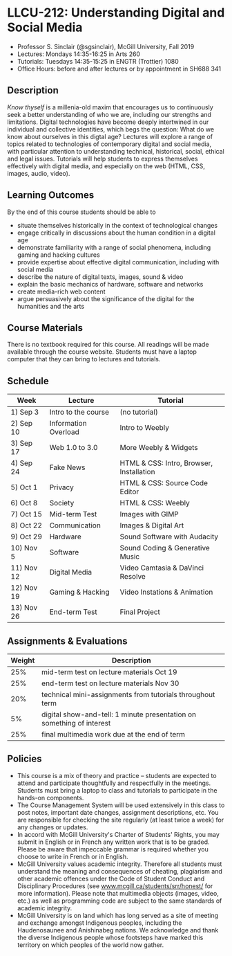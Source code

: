 # LLCU-212: Understanding Digital and Social Media

* Professor S. Sinclair (@sgsinclair), McGill University, Fall 2019
* Lectures: Mondays 14:35-16:25 in Arts 260 
* Tutorials: Tuesdays 14:35-15:25 in ENGTR (Trottier) 1080
* Office Hours: before and after lectures or by appointment in SH688 341

## Description

*Know thyself* is a millenia-old maxim that encourages us to continuously seek a better understanding of who we are, including our strengths and limitations. Digital technologies have become deeply intertwined in our individual and collective identities, which begs the question: What do we know about ourselves in this digtal age? Lectures will explore a range of topics related to technologies of contemporary digital and social media, with particular attention to understanding technical, historical, social, ethical and legal issues. Tutorials will help students to express themselves effectively with digital media, and especially on the web (HTML, CSS, images, audio, video).

## Learning Outcomes

By the end of this course students should be able to

* situate themselves historically in the context of technological changes
* engage critically in discussions about the human condition in a digital age
* demonstrate familiarity with a range of social phenomena, including gaming and hacking cultures
* provide expertise about effective digital communication, including with social media
* describe the nature of digital texts, images, sound & video
* explain the basic mechanics of hardware, software and networks
* create media-rich web content
* argue persuasively about the significance of the digital for the humanities and the arts

## Course Materials

There is no textbook required for this course. All readings will be made available through the course website. Students must have a laptop computer that they can bring to lectures and tutorials.

## Schedule

| Week       | Lecture              | Tutorial                                 |
| ---------- | -------------------- | ---------------------------------------- |
| 1) Sep 3   | Intro to the course  | (no tutorial)                            |
| 2) Sep 10  | Information Overload | Intro to Weebly                          |
| 3) Sep 17  | Web 1.0 to 3.0       | More Weebly & Widgets                    |
| 4) Sep 24  | Fake News            | HTML & CSS: Intro, Browser, Installation |
| 5) Oct 1   | Privacy              | HTML & CSS: Source Code Editor           |
| 6) Oct 8   | Society              | HTML & CSS: Weebly                       |
| 7) Oct 15  | Mid-term Test        | Images with GIMP                         |
| 8) Oct 22  | Communication        | Images & Digital Art                     |
| 9) Oct 29  | Hardware             | Sound Software with Audacity             |
| 10) Nov 5  | Software             | Sound Coding & Generative Music          |
| 11) Nov 12 | Digital Media        | Video  Camtasia & DaVinci Resolve        |
| 12) Nov 19 | Gaming & Hacking     | Video Instations & Animation             |
| 13) Nov 26 | End-term Test        | Final Project                            |


## Assignments & Evaluations

| Weight | Description |
| ------ | ----------- |
| 25%    | mid-term test on lecture materials Oct 19 |
| 25%    | end-term test on lecture materials Nov 30 |
| 20%    | technical mini-assignments from tutorials throughout term |
| 5%     | digital show-and-tell: 1 minute presentation on something of interest |
| 25%    | final multimedia work due at the end of term |

## Policies

* This course is a mix of theory and practice – students are expected to attend and participate thoughtfully and respectfully in the meetings. Students must bring a laptop to class and tutorials to participate in the hands-on components.
* The Course Management System will be used extensively in this class to post notes, important date changes, assignment descriptions, etc. You are responsible for checking the site regularly (at least twice a week) for any changes or updates.
* In accord with McGill University's Charter of Students' Rights, you may submit in English or in French any written work that is to be graded. Please be aware that impeccable grammar is required whether you choose to write in French or in English.
* McGill University values academic integrity. Therefore all students must understand the meaning and consequences of cheating, plagiarism and other academic offences under the Code of Student Conduct and Disciplinary Procedures (see www.mcgill.ca/students/srr/honest/ for more information). Please note that multimedia objects (images, video, etc.) as well as programming code are subject to the same standards of academic integrity.
* McGill University is on land which has long served as a site of meeting and exchange amongst Indigenous peoples, including the Haudenosaunee and Anishinabeg nations. We acknowledge and thank the diverse Indigenous people whose footsteps have marked this territory on which peoples of the world now gather.
